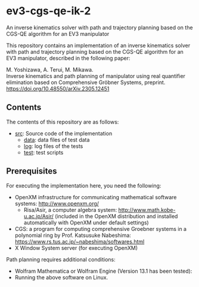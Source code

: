 # ev3-cgs-qe-ik-2
An inverse kinematics solver with path and trajectory planning based on the CGS-QE algorithm for an EV3 manipulator

This repository contains an implementation of an inverse kinematics solver with path and trajectory planning based on the CGS-QE algorithm for an EV3 manipulator, described in the following paper:

M. Yoshizawa, A. Terui, M. Mikawa. <br />
Inverse kinematics and path planning of manipulator using real quantifier elimination based on Comprehensive Gröbner Systems,
preprint. <br />
https://doi.org/10.48550/arXiv.2305.12451


## Contents

The contents of this repository are as follows:

- [src](./src/): Source code of the implementation
    - [data](./src/data/): data files of test data
    - [log](./src/log/): log files of the tests
    - [test](./src/test/): test scripts

## Prerequisites

For executing the implementation here, you need the following:

- OpenXM infrastructure for communicating mathematical software systems: http://www.openxm.org/
    - Risa/Asir, a computer algebra system: http://www.math.kobe-u.ac.jp/Asir/ (included in the OpenXM distribution and installed automatically with OpenXM under default settings)
- CGS: a program for computing comprehensive Groebner systems in a polynomial ring by Prof. Katsusuke Nabeshima: https://www.rs.tus.ac.jp/~nabeshima/softwares.html
- X Window System server (for executing OpenXM)

Path planning requires additional conditions:

- Wolfram Mathematica or Wolfram Engine (Version 13.1 has been tested):
- Running the above software on Linux.